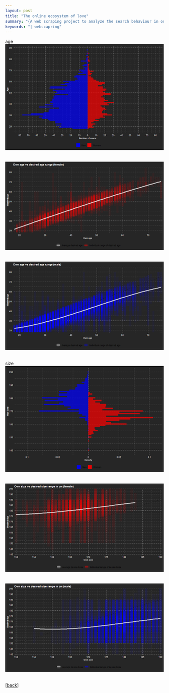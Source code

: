 ```yaml
---
layout: post
title: "The online ecosystem of love"
summary: "{A web scraping project to analyze the search behaviour in online dating}"
keywords: "| webscapring"
---
```


age
  <br> ![](https://github.com/purplestat/purplestat.github.io/blob/master/_posts/love/unnamed-chunk-12-1.png?raw=true?style=centerme)  
<br>
  <br> ![](https://github.com/purplestat/purplestat.github.io/blob/master/_posts/love/unnamed-chunk-14-1.png?raw=true?style=centerme)  
<br>
  <br> ![](https://github.com/purplestat/purplestat.github.io/blob/master/_posts/love/unnamed-chunk-14-2.png?raw=true?style=centerme)  
<br>

size
  <br> ![](https://github.com/purplestat/purplestat.github.io/blob/master/_posts/love/unnamed-chunk-16-1.png?raw=true?style=centerme)  
<br>
  <br> ![](https://github.com/purplestat/purplestat.github.io/blob/master/_posts/love/unnamed-chunk-17-1.png?raw=true?style=centerme)  
<br>
  <br> ![](https://github.com/purplestat/purplestat.github.io/blob/master/_posts/love/unnamed-chunk-17-2.png?raw=true?style=centerme)  
<br>



[<a href="/blog">back</a>]
